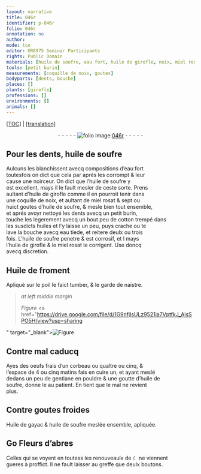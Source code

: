 ```yaml
---
layout: narrative
title: 046r
identifier: p-046r
folio: 046r
annotation: no
author:
mode: tcn
editor: GR8975 Seminar Participants
rights: Public Domain
materials: [huile de soufre, eau fort, huile de girofle, noix, miel rosat, cotton, huiles, eau tiede, Huile de froment, oeufs frais d’un corbeau, gentiane, gayac, Fleurs d’abres]
tools: [petit burin]
measurements: [coquille de noix, goutes]
bodyparts: [dents, bouche]
places: []
plants: [girofle]
professions: []
environments: []
animals: []
---
```


 <p><a href="{{ site.baseurl }}/normalized/">[TOC]</a> | <a href="{{ site.baseurl }}/texts/p-046r_tl/" target="_blank">[translation]</a></p><div class="folio" align="center">- - - - - <a href="http://gallica.bnf.fr/ark:/12148/btv1b10500001g/f97.item" target="_blank"><img src="https://cu-mkp.github.io/2017-workshop-edition/assets/photo-icon.png" alt="folio image: " style="display:inline-block; margin-bottom:-3px;"/>046r</a> - - - - - </div>  
  

## Pour les <span class="bp">dents</span>, <span class="m">huile de soufre</span>

 
Aulcuns les blanchissent avecq compositions d’<span class="m">eau fort</span><br/> toutesfois on dict que cela par aprés les corrompt & leur<br/> cause une noirceur. On dict que l’<span class="m">huile de soufre</span> y<br/> est excellent, mays il le fault mesler de ceste sorte. Prens<br/> aultant d’<span class="m">huile de <span class="pa">girofle</span></span> comme il en pourroit tenir dans<br/> une <span class="ms">coquille de <span class="m">noix</span></span>, et aultant de <span class="m">miel rosat</span> & sept ou<br/> huict <span class="ms">goutes</span> d’<span class="m">huile de soufre</span>, & mesle bien tout ensemble,<br/> et aprés avoyr nettoyé les <span class="bp">dents</span> avecq un <span class="tl">petit burin</span>,<br/> touche les legerement avecq un <span class="del">bout</span> peu de <span class="m">cotton</span> trempé dans<br/> les susdicts <span class="m">huiles</span> et l’y laisse un peu, puys crache ou te<br/> lave la <span class="bp">bouche</span> avecq <span class="m">eau tiede</span>, et reitere deulx ou trois<br/> fois. L’<span class="m">huile de soufre</span> penetre & est corrosif, <span class="del">et l</span> mays<br/> l’<span class="m">huile de <span class="pa">girofle</span></span> & le <span class="m">miel rosat</span> le corrigent. Use doncq<br/> avecq discretion.
 
 
  

## <span class="m">Huile de froment</span>

 
Apliqué sur le poil le faict tumber, & le garde de naistre.
 
 
> *at left middle margin*
> 
> 
>    
> *Figure*
> <a href="https://drive.google.com/file/d/1G9nfjlsULz9521ia7VptfkJ_AjsSPO5H/view?usp=sharing

" target="_blank"><img src="https://cu-mkp.github.io/GR8975-edition/assets/photo-icon.png" alt="Figure" style="display:inline-block; margin-bottom:-3px;"/></a>
 
 
  

## Contre mal caducq

 
Ayes des <span class="m">oeufs frais d’un corbeau</span> <span class="del">ou</span> qualtre ou cinq, &<br/> l’espace de 4 ou cinq matins fais en cuire un, et ayant meslé<br/> dedans un peu de <span class="m">gentiane</span> en pouldre & une goutte d’<span class="m">huile de<br/> soufre</span>, donne le au patient. En tient que le mal ne revient<br/> plus.
 
 
  

## Contre goutes froides

 
Huile de <span class="m">gayac</span> & <span class="m"><span class="sup">huile</span> de soufre</span> meslée ensemble, apliquée.
 
 
  

## <span class="del">Go</span> <span class="m">Fleurs d’abres</span>

 
Celles qui se voyent en tout<span class="del">es</span><span class="add">s</span> les renouveaulx de ☾ ne viennent<br/> gueres à proffict. Il ne fault laisser au greffe que deulx boutons.
 
 